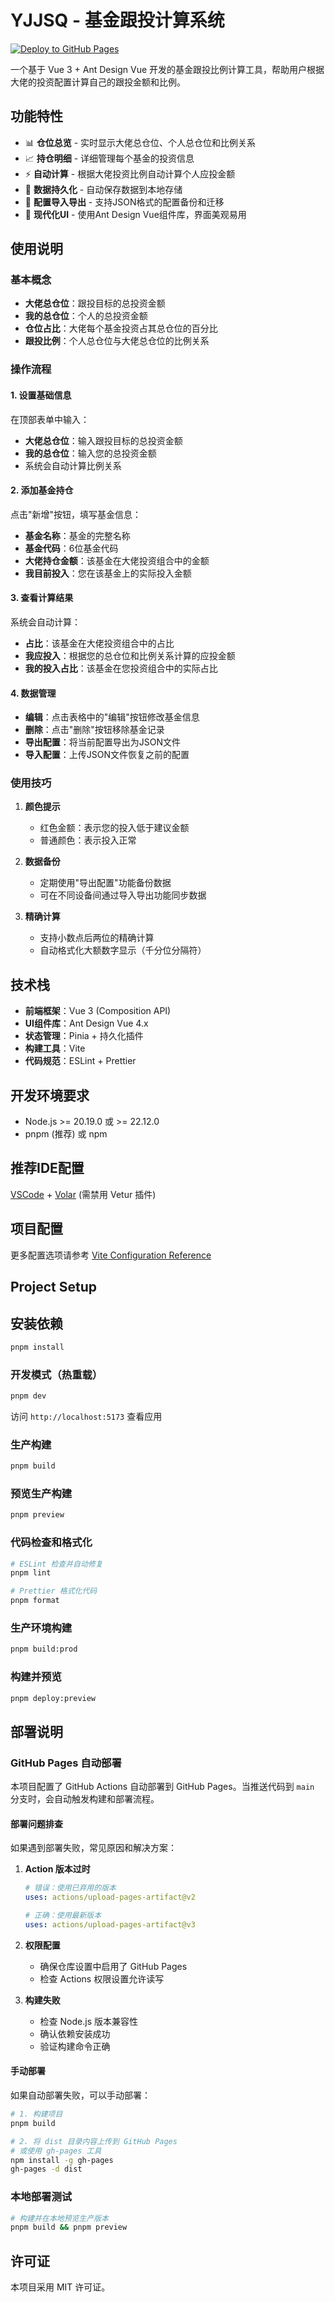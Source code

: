 # YJJSQ - 基金跟投计算系统

[![Deploy to GitHub Pages](https://github.com/CoKoii/YJJSQ/actions/workflows/deploy.yml/badge.svg)](https://github.com/CoKoii/YJJSQ/actions/workflows/deploy.yml)

一个基于 Vue 3 + Ant Design Vue 开发的基金跟投比例计算工具，帮助用户根据大佬的投资配置计算自己的跟投金额和比例。

## 功能特性

- 📊 **仓位总览** - 实时显示大佬总仓位、个人总仓位和比例关系
- 📈 **持仓明细** - 详细管理每个基金的投资信息
- ⚡ **自动计算** - 根据大佬投资比例自动计算个人应投金额
- 💾 **数据持久化** - 自动保存数据到本地存储
- 📁 **配置导入导出** - 支持JSON格式的配置备份和迁移
- 🎨 **现代化UI** - 使用Ant Design Vue组件库，界面美观易用

## 使用说明

### 基本概念

- **大佬总仓位**：跟投目标的总投资金额
- **我的总仓位**：个人的总投资金额
- **仓位占比**：大佬每个基金投资占其总仓位的百分比
- **跟投比例**：个人总仓位与大佬总仓位的比例关系

### 操作流程

#### 1. 设置基础信息

在顶部表单中输入：

- **大佬总仓位**：输入跟投目标的总投资金额
- **我的总仓位**：输入您的总投资金额
- 系统会自动计算比例关系

#### 2. 添加基金持仓

点击"新增"按钮，填写基金信息：

- **基金名称**：基金的完整名称
- **基金代码**：6位基金代码
- **大佬持仓金额**：该基金在大佬投资组合中的金额
- **我目前投入**：您在该基金上的实际投入金额

#### 3. 查看计算结果

系统会自动计算：

- **占比**：该基金在大佬投资组合中的占比
- **我应投入**：根据您的总仓位和比例关系计算的应投金额
- **我的投入占比**：该基金在您投资组合中的实际占比

#### 4. 数据管理

- **编辑**：点击表格中的"编辑"按钮修改基金信息
- **删除**：点击"删除"按钮移除基金记录
- **导出配置**：将当前配置导出为JSON文件
- **导入配置**：上传JSON文件恢复之前的配置

### 使用技巧

1. **颜色提示**
   - 红色金额：表示您的投入低于建议金额
   - 普通颜色：表示投入正常

2. **数据备份**
   - 定期使用"导出配置"功能备份数据
   - 可在不同设备间通过导入导出功能同步数据

3. **精确计算**
   - 支持小数点后两位的精确计算
   - 自动格式化大额数字显示（千分位分隔符）

## 技术栈

- **前端框架**：Vue 3 (Composition API)
- **UI组件库**：Ant Design Vue 4.x
- **状态管理**：Pinia + 持久化插件
- **构建工具**：Vite
- **代码规范**：ESLint + Prettier

## 开发环境要求

- Node.js >= 20.19.0 或 >= 22.12.0
- pnpm (推荐) 或 npm

## 推荐IDE配置

[VSCode](https://code.visualstudio.com/) + [Volar](https://marketplace.visualstudio.com/items?itemName=Vue.volar) (需禁用 Vetur 插件)

## 项目配置

更多配置选项请参考 [Vite Configuration Reference](https://vite.dev/config/)

## Project Setup

## 安装依赖

```sh
pnpm install
```

### 开发模式（热重载）

```sh
pnpm dev
```

访问 `http://localhost:5173` 查看应用

### 生产构建

```sh
pnpm build
```

### 预览生产构建

```sh
pnpm preview
```

### 代码检查和格式化

```sh
# ESLint 检查并自动修复
pnpm lint

# Prettier 格式化代码
pnpm format
```

### 生产环境构建

```sh
pnpm build:prod
```

### 构建并预览

```sh
pnpm deploy:preview
```

## 部署说明

### GitHub Pages 自动部署

本项目配置了 GitHub Actions 自动部署到 GitHub Pages。当推送代码到 `main` 分支时，会自动触发构建和部署流程。

#### 部署问题排查

如果遇到部署失败，常见原因和解决方案：

1. **Action 版本过时**

   ```yaml
   # 错误：使用已弃用的版本
   uses: actions/upload-pages-artifact@v2

   # 正确：使用最新版本
   uses: actions/upload-pages-artifact@v3
   ```

2. **权限配置**
   - 确保仓库设置中启用了 GitHub Pages
   - 检查 Actions 权限设置允许读写

3. **构建失败**
   - 检查 Node.js 版本兼容性
   - 确认依赖安装成功
   - 验证构建命令正确

#### 手动部署

如果自动部署失败，可以手动部署：

```sh
# 1. 构建项目
pnpm build

# 2. 将 dist 目录内容上传到 GitHub Pages
# 或使用 gh-pages 工具
npm install -g gh-pages
gh-pages -d dist
```

### 本地部署测试

```sh
# 构建并在本地预览生产版本
pnpm build && pnpm preview
```

## 许可证

本项目采用 MIT 许可证。
